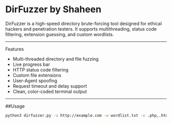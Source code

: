 # DirFuzzer by Shaheen

DirFuzzer is a high-speed directory brute-forcing tool designed for ethical hackers and penetration testers. It supports multithreading, status code filtering, extension guessing, and custom wordlists.

---

Features

- Multi-threaded directory and file fuzzing
- Live progress bar
- HTTP status code filtering
- Custom file extensions
- User-Agent spoofing
- Request timeout and delay support
- Clean, color-coded terminal output

---

##Usage

```bash
python3 dirfuzzer.py -u http://example.com -w wordlist.txt -x .php,.html --status 200 403
